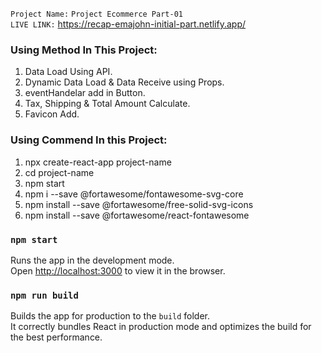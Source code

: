 `Project Name:` `Project Ecommerce Part-01` \
`LIVE LINK:` https://recap-emajohn-initial-part.netlify.app/


### Using Method In This Project:
01.  Data Load Using API. 
02.  Dynamic Data Load & Data Receive using Props. 
03.  eventHandelar add in Button. 
04.  Tax, Shipping & Total Amount Calculate. 
05.  Favicon Add.  


### Using Commend In this Project: 
01.  npx create-react-app project-name
02.  cd project-name
03.  npm start
04.  npm i --save @fortawesome/fontawesome-svg-core
05.  npm install --save @fortawesome/free-solid-svg-icons
06.  npm install --save @fortawesome/react-fontawesome       


### `npm start`

Runs the app in the development mode.\
Open [http://localhost:3000](http://localhost:3000) to view it in the browser.


### `npm run build`

Builds the app for production to the `build` folder.\
It correctly bundles React in production mode and optimizes the build for the best performance.

